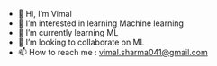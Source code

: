 - 👋 Hi, I’m Vimal
- 👀 I’m interested in learning Machine learning
- 🌱 I’m currently learning ML
- 💞️ I’m looking to collaborate on ML
- 📫 How to reach me : vimal.sharma041@gmail.com

<!---
VS041/VS041 is a ✨ special ✨ repository because its `README.md` (this file) appears on your GitHub profile.
You can click the Preview link to take a look at your changes.
--->
